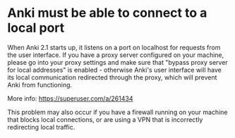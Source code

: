 # Anki must be able to connect to a local port

When Anki 2.1 starts up, it listens on a port on localhost for requests from the user interface. If you have a proxy server configured on your machine, please go into your proxy settings and make sure that "bypass proxy server for local addresses" is enabled - otherwise Anki's user interface will have its local communication redirected through the proxy, which will prevent Anki from functioning.

More info: <https://superuser.com/a/261434>

This problem may also occur if you have a firewall running on your machine that blocks local connections, or are using a VPN that is incorrectly redirecting local traffic.